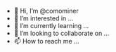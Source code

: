 - 👋 Hi, I’m @comominer
- 👀 I’m interested in ...
- 🌱 I’m currently learning ...
- 💞️ I’m looking to collaborate on ...
- 📫 How to reach me ...

<!---
comominer/comominer is a ✨ special ✨ repository because its `README.md` (this file) appears on your GitHub profile.
You can click the Preview link to take a look at your changes.
--->
